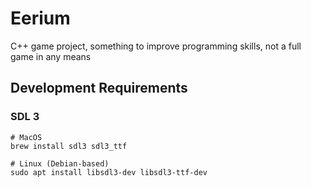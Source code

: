 # Eerium
C++ game project, something to improve programming skills, not a full game in any means

## Development Requirements

### SDL 3

```
# MacOS
brew install sdl3 sdl3_ttf

# Linux (Debian-based)
sudo apt install libsdl3-dev libsdl3-ttf-dev
```